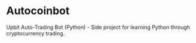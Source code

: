 # Autocoinbot
Upbit Auto-Trading Bot (Python) - Side project for learning Python through cryptocurrency trading.

